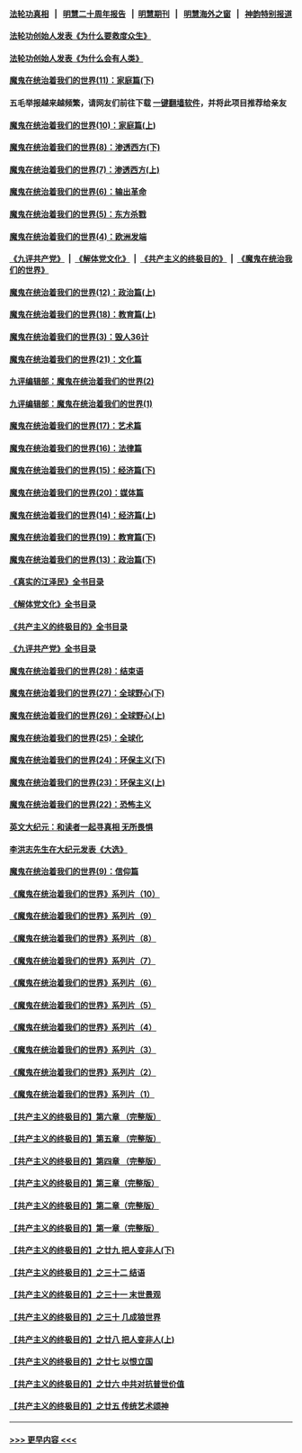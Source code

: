 #### [法轮功真相](https://github.com/gfw-breaker/truth/blob/master/README.md?t=0) &nbsp;&nbsp;|&nbsp;&nbsp; [明慧二十周年报告](https://github.com/gfw-breaker/mh-reports/blob/master/README.md?t=0) &nbsp;&nbsp;|&nbsp;&nbsp;[明慧期刊](https://github.com/gfw-breaker/mh-qikan) &nbsp;&nbsp;|&nbsp;&nbsp; [明慧海外之窗](https://github.com/gfw-breaker/mh-news/blob/master/README.md?t=0) &nbsp;&nbsp;|&nbsp;&nbsp; [神韵特别报道](https://github.com/gfw-breaker/mh-news/blob/master/shenyun.md?t=0)
#### [法轮功创始人发表《为什么要救度众生》](../pages/nsc422/n13975246.md?t=05221243) 
#### [法轮功创始人发表《为什么会有人类》](../pages/nsc422/n13912117.md?t=05221243) 
#### [魔鬼在统治着我们的世界(11)：家庭篇(下)](../pages/nsc422/n10440961.md?t=05221243) 
#### 五毛举报越来越频繁，请网友们前往下载 [一键翻墙软件](https://github.com/gfw-breaker/ssr-accounts)，并将此项目推荐给亲友
#### [魔鬼在统治着我们的世界(10)：家庭篇(上)](../pages/nsc422/n10435448.md?t=05221243) 
#### [魔鬼在统治着我们的世界(8)：渗透西方(下)](../pages/nsc422/n10429603.md?t=05221243) 
#### [魔鬼在统治着我们的世界(7)：渗透西方(上)](../pages/nsc422/n10426013.md?t=05221243) 
#### [魔鬼在统治着我们的世界(6)：输出革命](../pages/nsc422/n10421536.md?t=05221243) 
#### [魔鬼在统治着我们的世界(5)：东方杀戮](../pages/nsc422/n10417707.md?t=05221243) 
#### [魔鬼在统治着我们的世界(4)：欧洲发端](../pages/nsc422/n10414890.md?t=05221243) 
#### [《九评共产党》](https://github.com/begood0513/9ping.md/blob/master/README.md) &nbsp;|&nbsp; [《解体党文化》](../../../../jtdwh.md/blob/master/README.md)  &nbsp;|&nbsp; [《共产主义的终极目的》](../../../../gczydzjmd.md/blob/master/README.md) &nbsp;|&nbsp; [《魔鬼在统治我们的世界》](../../../../mgztzwmdsj.md/blob/master/README.md) 
#### [魔鬼在统治着我们的世界(12)：政治篇(上)](../pages/nsc422/n10444576.md?t=05221243) 
#### [魔鬼在统治着我们的世界(18)：教育篇(上)](../pages/nsc422/n10526970.md?t=05221243) 
#### [魔鬼在统治着我们的世界(3)：毁人36计](../pages/nsc422/n10411583.md?t=05221243) 
#### [魔鬼在统治着我们的世界(21)：文化篇](../pages/nsc422/n10597706.md?t=05221243) 
#### [九评编辑部：魔鬼在统治着我们的世界(2)](../pages/nsc422/n10410036.md?t=05221243) 
#### [九评编辑部：魔鬼在统治着我们的世界(1)](../pages/nsc422/n10406825.md?t=05221243) 
#### [魔鬼在统治着我们的世界(17)：艺术篇](../pages/nsc422/n10499093.md?t=05221243) 
#### [魔鬼在统治着我们的世界(16)：法律篇](../pages/nsc422/n10485969.md?t=05221243) 
#### [魔鬼在统治着我们的世界(15)：经济篇(下)](../pages/nsc422/n10469975.md?t=05221243) 
#### [魔鬼在统治着我们的世界(20)：媒体篇](../pages/nsc422/n10586579.md?t=05221243) 
#### [魔鬼在统治着我们的世界(14)：经济篇(上)](../pages/nsc422/n10457370.md?t=05221243) 
#### [魔鬼在统治着我们的世界(19)：教育篇(下)](../pages/nsc422/n10564808.md?t=05221243) 
#### [魔鬼在统治着我们的世界(13)：政治篇(下)](../pages/nsc422/n10448270.md?t=05221243) 
#### [《真实的江泽民》全书目录](../pages/nsc422/n13721399.md?t=05221243) 
#### [《解体党文化》全书目录](../pages/nsc422/n13721157.md?t=05221243) 
#### [《共产主义的终极目的》全书目录](../pages/nsc422/n13721048.md?t=05221243) 
#### [《九评共产党》全书目录](../pages/nsc422/n13708085.md?t=05221243) 
#### [魔鬼在统治着我们的世界(28)：结束语](../pages/nsc422/n10936246.md?t=05221243) 
#### [魔鬼在统治着我们的世界(27)：全球野心(下)](../pages/nsc422/n10928319.md?t=05221243) 
#### [魔鬼在统治着我们的世界(26)：全球野心(上)](../pages/nsc422/n10900318.md?t=05221243) 
#### [魔鬼在统治着我们的世界(25)：全球化](../pages/nsc422/n10788205.md?t=05221243) 
#### [魔鬼在统治着我们的世界(24)：环保主义(下)](../pages/nsc422/n10695307.md?t=05221243) 
#### [魔鬼在统治着我们的世界(23)：环保主义(上)](../pages/nsc422/n10688613.md?t=05221243) 
#### [魔鬼在统治着我们的世界(22)：恐怖主义](../pages/nsc422/n10614727.md?t=05221243) 
#### [英文大纪元：和读者一起寻真相 无所畏惧](../pages/nsc422/n12542027.md?t=05221243) 
#### [李洪志先生在大纪元发表《大选》](../pages/nsc422/n12534746.md?t=05221243) 
#### [魔鬼在统治着我们的世界(9)：信仰篇](../pages/nsc422/n10432159.md?t=05221243) 
#### [《魔鬼在统治着我们的世界》系列片（10）](../pages/nsc422/n12292670.md?t=05221243) 
#### [《魔鬼在统治着我们的世界》系列片（9）](../pages/nsc422/n12290859.md?t=05221243) 
#### [《魔鬼在统治着我们的世界》系列片（8）](../pages/nsc422/n12287445.md?t=05221243) 
#### [《魔鬼在统治着我们的世界》系列片（7）](../pages/nsc422/n12283425.md?t=05221243) 
#### [《魔鬼在统治着我们的世界》系列片（6）](../pages/nsc422/n12282314.md?t=05221243) 
#### [《魔鬼在统治着我们的世界》系列片（5）](../pages/nsc422/n12281419.md?t=05221243) 
#### [《魔鬼在统治着我们的世界》系列片（4）](../pages/nsc422/n12274024.md?t=05221243) 
#### [《魔鬼在统治着我们的世界》系列片（3）](../pages/nsc422/n12271322.md?t=05221243) 
#### [《魔鬼在统治着我们的世界》系列片（2）](../pages/nsc422/n12269049.md?t=05221243) 
#### [《魔鬼在统治着我们的世界》系列片（1）](../pages/nsc422/n12267575.md?t=05221243) 
#### [【共产主义的终极目的】第六章 （完整版）](../pages/nsc422/n11428913.md?t=05221243) 
#### [【共产主义的终极目的】第五章 （完整版）](../pages/nsc422/n11428912.md?t=05221243) 
#### [【共产主义的终极目的】第四章 （完整版）](../pages/nsc422/n11428907.md?t=05221243) 
#### [【共产主义的终极目的】第三章（完整版）](../pages/nsc422/n11428848.md?t=05221243) 
#### [【共产主义的终极目的】第二章（完整版）](../pages/nsc422/n11428831.md?t=05221243) 
#### [【共产主义的终极目的】第一章（完整版）](../pages/nsc422/n11417651.md?t=05221243) 
#### [【共产主义的终极目的】之廿九 把人变非人(下)](../pages/nsc422/n11344140.md?t=05221243) 
#### [【共产主义的终极目的】之三十二 结语](../pages/nsc422/n11360535.md?t=05221243) 
#### [【共产主义的终极目的】之三十一 末世景观](../pages/nsc422/n11351129.md?t=05221243) 
#### [【共产主义的终极目的】之三十 几成狼世界](../pages/nsc422/n11348280.md?t=05221243) 
#### [【共产主义的终极目的】之廿八 把人变非人(上)](../pages/nsc422/n11340492.md?t=05221243) 
#### [【共产主义的终极目的】之廿七 以恨立国](../pages/nsc422/n11336944.md?t=05221243) 
#### [【共产主义的终极目的】之廿六 中共对抗普世价值](../pages/nsc422/n11324785.md?t=05221243) 
#### [【共产主义的终极目的】之廿五 传统艺术颂神](../pages/nsc422/n11296396.md?t=05221243) 

----
#### [ >>> 更早内容 <<< ](../indexes/nsc422-earlier.md)
